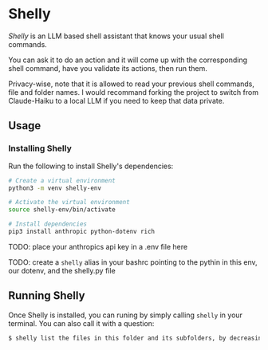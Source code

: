 # Shelly

*Shelly* is an LLM based shell assistant that knows your usual shell commands.

You can ask it to do an action and it will come up with the corresponding shell command, have you validate its actions, then run them.

Privacy-wise, note that it is allowed to read your previous shell commands, file and folder names.
I would recommand forking the project to switch from Claude-Haiku to a local LLM if you need to keep that data private.

## Usage

### Installing Shelly

Run the following to install Shelly's dependencies:

```sh
# Create a virtual environment
python3 -m venv shelly-env

# Activate the virtual environment
source shelly-env/bin/activate

# Install dependencies
pip3 install anthropic python-dotenv rich
```

TODO: place your anthropics api key in a .env file here

TODO: create a `shelly` alias in your bashrc pointing to the pythin in this env, our dotenv, and the shelly.py file

## Running Shelly

Once Shelly is installed, you can runing by simply calling `shelly` in your terminal.
You can also call it with a question:

```sh
$ shelly list the files in this folder and its subfolders, by decreasing file size.
```